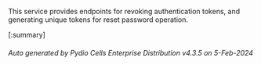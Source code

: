 






This service provides endpoints for revoking authentication tokens, and generating unique tokens for reset password operation.

[:summary]

###### Auto generated by Pydio Cells Enterprise Distribution v4.3.5 on 5-Feb-2024
